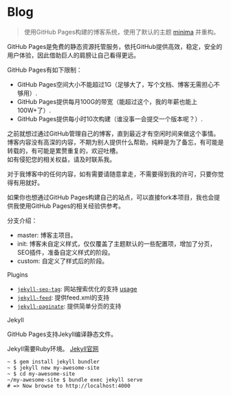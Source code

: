 # Blog

> 使用GitHub Pages构建的博客系统，使用了默认的主题 [minima](https://jekyll.github.io/minima/) 并重构。

GitHub Pages是免费的静态资源托管服务，依托GitHub提供高效，稳定，安全的用户体验，因此借助巨人的肩膀让自己看得更远。

GitHub Pages有如下限制：

- GitHub Pages空间大小不能超过1G（足够大了，写个文档、博客无需担心不够用）.
- GitHub Pages提供每月100G的带宽（能超过这个，我的年薪也能上100W+了）.
- GitHub Pages提供每小时10次构建（谁没事一会提交一个版本呢？）.

之前就想过通过GitHub管理自己的博客，直到最近才有空闲时间来做这个事情。  
博客内容没有高深的内容，不期为别人提供什么帮助，纯粹是为了备忘，有可能是转载的，有可能是累赘重复的，欢迎吐槽。  
如有侵犯您的相关权益，请及时联系我。

对于我博客中的任何内容，如有需要请随意拿走，不需要得到我的许可，只要你觉得有用就好。

如果你也想通过GitHub Pages构建自己的站点，可以直接fork本项目，我也会提供我使用GitHub Pages的相关经验供参考。

分支介绍：

- master: 博客主项目。
- init: 博客未自定义样式，仅仅覆盖了主题默认的一些配置项，增加了分页，SEO插件，准备自定义样式的阶段。
- custom: 自定义了样式后的阶段。

Plugins

- [`jekyll-seo-tag`](https://github.com/jekyll/jekyll-seo-tag): 网站搜索优化的支持 [usage](https://github.com/jekyll/jekyll-seo-tag#usage)
- [`jekyll-feed`](https://github.com/jekyll/jekyll-feed): 提供feed.xml的支持
- [`jekyll-paginate`](https://github.com/jekyll/jekyll-paginate): 提供简单分页的支持

Jekyll

GitHub Pages支持Jekyll编译静态文件。

Jekyll需要Ruby环境。
[Jekyll官网](https://jekyllrb.com/)

```shell
~ $ gem install jekyll bundler
~ $ jekyll new my-awesome-site
~ $ cd my-awesome-site
~/my-awesome-site $ bundle exec jekyll serve
# => Now browse to http://localhost:4000
```


